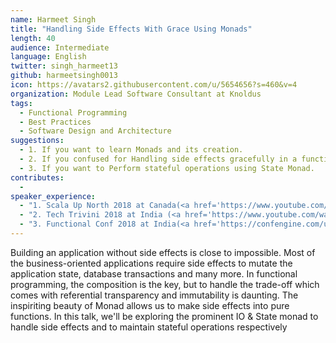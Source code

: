 ```yaml
---
name: Harmeet Singh
title: "Handling Side Effects With Grace Using Monads"
length: 40
audience: Intermediate
language: English
twitter: singh_harmeet13
github: harmeetsingh0013
icon: https://avatars2.githubusercontent.com/u/5654656?s=460&v=4
organization: Module Lead Software Consultant at Knoldus
tags:
  - Functional Programming
  - Best Practices
  - Software Design and Architecture
suggestions:
  - 1. If you want to learn Monads and its creation.
  - 2. If you confused for Handling side effects gracefully in a functional way via IO Monad.
  - 3. If you want to Perform stateful operations using State Monad.
contributes:
  - 
speaker_experience:
  - "1. Scala Up North 2018 at Canada(<a href='https://www.youtube.com/watch?v=QdqipeuZW5Q'>https://www.youtube.com/watch?v=QdqipeuZW5Q</a>)"
  - "2. Tech Trivini 2018 at India (<a href='https://www.youtube.com/watch?v=8WiUmgfUYbY&feature=youtu.be'>https://www.youtube.com/watch?v=8WiUmgfUYbY&feature=youtu.be</a>)"
  - "3. Functional Conf 2018 at India(<a href='https://confengine.com/user/harmeet-singh'>https://confengine.com/user/harmeet-singh</a>)"
---
```

Building an application without side effects is close to impossible. Most of the business-oriented applications require side effects to mutate the application state, database transactions and many more. In functional programming, the composition is the key, but to handle the trade-off which comes with referential transparency and immutability is daunting. The inspiriting beauty of Monad allows us to make side effects into pure functions.
In this talk, we'll be exploring the prominent IO & State monad to handle side effects and to maintain stateful operations respectively
